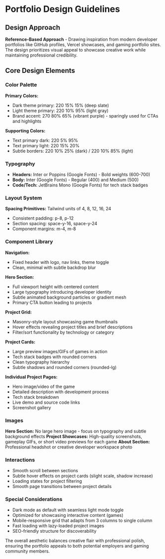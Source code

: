 # Portfolio Design Guidelines

## Design Approach
**Reference-Based Approach** - Drawing inspiration from modern developer portfolios like GitHub profiles, Vercel showcases, and gaming portfolio sites. The design prioritizes visual appeal to showcase creative work while maintaining professional credibility.

## Core Design Elements

### Color Palette
**Primary Colors:**
- Dark theme primary: 220 15% 15% (deep slate)
- Light theme primary: 220 10% 95% (light gray)
- Brand accent: 270 80% 65% (vibrant purple) - sparingly used for CTAs and highlights

**Supporting Colors:**
- Text primary dark: 220 5% 95%
- Text primary light: 220 15% 20%
- Subtle borders: 220 10% 25% (dark) / 220 10% 85% (light)

### Typography
- **Headers:** Inter or Poppins (Google Fonts) - Bold weights (600-700)
- **Body:** Inter (Google Fonts) - Regular (400) and Medium (500)
- **Code/Tech:** JetBrains Mono (Google Fonts) for tech stack badges

### Layout System
**Spacing Primitives:** Tailwind units of 4, 8, 12, 16, 24
- Consistent padding: p-8, p-12
- Section spacing: space-y-16, space-y-24
- Component margins: m-4, m-8

### Component Library

**Navigation:**
- Fixed header with logo, nav links, theme toggle
- Clean, minimal with subtle backdrop blur

**Hero Section:**
- Full viewport height with centered content
- Large typography introducing developer identity
- Subtle animated background particles or gradient mesh
- Primary CTA button leading to projects

**Project Grid:**
- Masonry-style layout showcasing game thumbnails
- Hover effects revealing project titles and brief descriptions
- Filter/sort functionality by technology or category

**Project Cards:**
- Large preview images/GIFs of games in action
- Tech stack badges with rounded corners
- Clean typography hierarchy
- Subtle shadows and rounded corners (rounded-lg)

**Individual Project Pages:**
- Hero image/video of the game
- Detailed description with development process
- Tech stack breakdown
- Live demo and source code links
- Screenshot gallery

### Images
**Hero Section:** No large hero image - focus on typography and subtle background effects
**Project Showcases:** High-quality screenshots, gameplay GIFs, or short video previews for each game
**About Section:** Professional headshot or creative developer workspace photo

### Interactions
- Smooth scroll between sections
- Subtle hover effects on project cards (slight scale, shadow increase)
- Loading states for project filtering
- Smooth page transitions between project details

### Special Considerations
- Dark mode as default with seamless light mode toggle
- Optimized for showcasing interactive content (games)
- Mobile-responsive grid that adapts from 3 columns to single column
- Fast loading with lazy-loaded project images
- SEO-friendly structure for discoverability

The overall aesthetic balances creative flair with professional polish, ensuring the portfolio appeals to both potential employers and gaming community members.